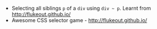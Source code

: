 * Selecting all siblings `p` of a `div` using `div ~ p`. Learnt from http://flukeout.github.io/ 
* Awesome CSS selector game - http://flukeout.github.io/
